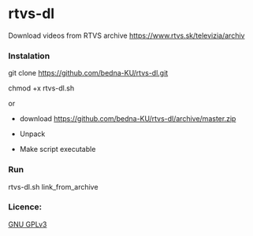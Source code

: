 # rtvs-dl

Download videos from RTVS archive
https://www.rtvs.sk/televizia/archiv

### Instalation
git clone https://github.com/bedna-KU/rtvs-dl.git

chmod +x rtvs-dl.sh

or

* download https://github.com/bedna-KU/rtvs-dl/archive/master.zip

* Unpack

* Make script executable

### Run
rtvs-dl.sh link_from_archive

### Licence:
[GNU GPLv3](http://www.gnu.org/licenses/gpl-3.0.html)

